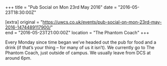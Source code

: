 +++
title = "Pub Social on Mon 23rd May 2016"
date = "2016-05-23T18:30:00Z"

[extra]
original = "https://uwcs.co.uk/events/pub-social-on-mon-23rd-may-2016-1474489117900/"    
end = "2016-05-23T21:00:00Z"
location = "The Phantom Coach"
+++

Every Monday since time began we’ve headed out the pub for food and a drink (if that’s your thing – for many of us it isn’t). We currently go to The Phantom Coach, just outside of campus. We usually leave from DCS at around 6pm.

